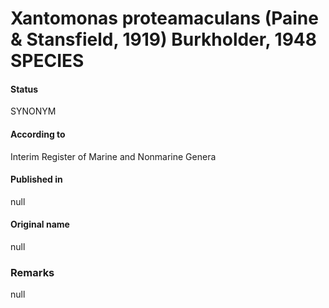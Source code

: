 # Xantomonas proteamaculans (Paine & Stansfield, 1919) Burkholder, 1948 SPECIES

#### Status
SYNONYM

#### According to
Interim Register of Marine and Nonmarine Genera

#### Published in
null

#### Original name
null

### Remarks
null